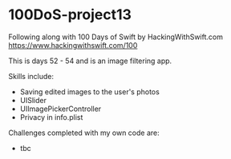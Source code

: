 # 100DoS-project13

Following along with 100 Days of Swift by HackingWithSwift.com https://www.hackingwithswift.com/100

This is days 52 - 54 and is an image filtering app.

Skills include:
- Saving edited images to the user's photos
- UISlider
- UIImagePickerController
- Privacy in info.plist

Challenges completed with my own code are:
- tbc
